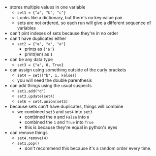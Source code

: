 - stores multiple values in one variable
	- `set1 = {"a", "b", "c"}`
	- Looks like a dictionary, but there's no key:value pair
	- sets are not ordered, so each run will give a different sequence of variables
- can't pint indexes of sets because they're in no order
- can't have duplicates either
	- `set2 = {"a", "a", "a"}`
		- prints as `{'a'}`
		- print(len) as `1`
- can be any data type
	- `set3 = {"a", 0, True}`
- can assign using something outside of the curly brackets
	- `set4 = set(("b", 1, False))`
	- you will need the double parenthesis
- can add things using the usual suspects
	- `set1.add("d")`
	- `set3.update(set4)`
	- `set6 = set4.union(set5)`
- because sets can't have duplicates, things will combine
	- we combined `set3` and `set4` into `set3`
		- combined the `0` and `False` into `0`
		- combined the `1` and `True` into `True`
		- this is because they're equal in python's eyes
- can remove things
	- `set4.remove(4)`
	- `set1.pop()`
		- don't recommend this because it's a random order every time.
